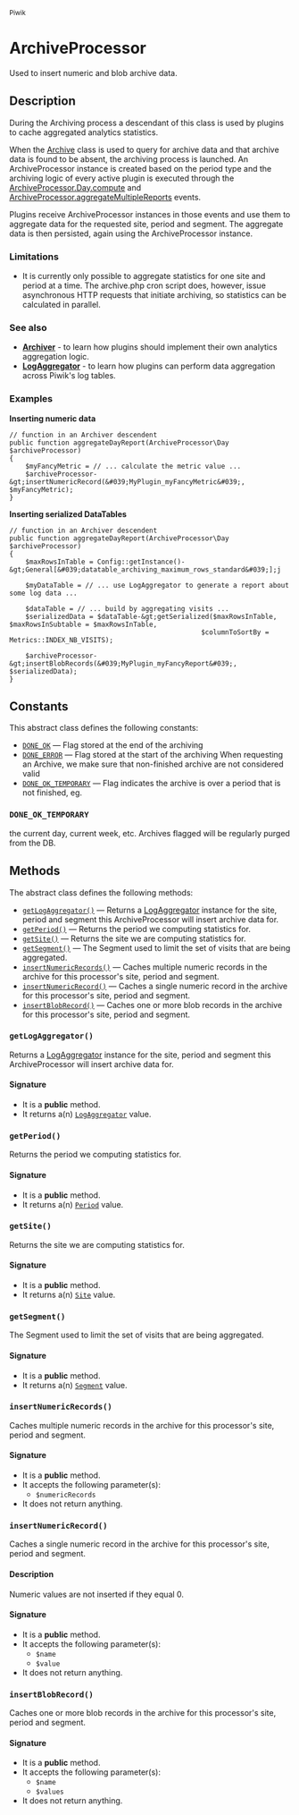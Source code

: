 <small>Piwik</small>

ArchiveProcessor
================

Used to insert numeric and blob archive data.

Description
-----------

During the Archiving process a descendant of this class is used by plugins
to cache aggregated analytics statistics.

When the [Archive](#) class is used to query for archive data and that archive
data is found to be absent, the archiving process is launched. An ArchiveProcessor
instance is created based on the period type and the archiving logic of every
active plugin is executed through the [ArchiveProcessor.Day.compute](#) and
[ArchiveProcessor.aggregateMultipleReports](#) events.

Plugins receive ArchiveProcessor instances in those events and use them to
aggregate data for the requested site, period and segment. The aggregate
data is then persisted, again using the ArchiveProcessor instance.

### Limitations

- It is currently only possible to aggregate statistics for one site and period
at a time. The archive.php cron script does, however, issue asynchronous HTTP
requests that initiate archiving, so statistics can be calculated in parallel.

### See also

- **[Archiver](#)** - to learn how plugins should implement their own analytics
                      aggregation logic.
- **[LogAggregator](#)** - to learn how plugins can perform data aggregation
                           across Piwik&#039;s log tables.

### Examples

**Inserting numeric data**

    // function in an Archiver descendent
    public function aggregateDayReport(ArchiveProcessor\Day $archiveProcessor)
    {
        $myFancyMetric = // ... calculate the metric value ...
        $archiveProcessor-&gt;insertNumericRecord(&#039;MyPlugin_myFancyMetric&#039;, $myFancyMetric);
    }

**Inserting serialized DataTables**

    // function in an Archiver descendent
    public function aggregateDayReport(ArchiveProcessor\Day $archiveProcessor)
    {
        $maxRowsInTable = Config::getInstance()-&gt;General[&#039;datatable_archiving_maximum_rows_standard&#039;];j

        $myDataTable = // ... use LogAggregator to generate a report about some log data ...
    
        $dataTable = // ... build by aggregating visits ...
        $serializedData = $dataTable-&gt;getSerialized($maxRowsInTable, $maxRowsInSubtable = $maxRowsInTable,
                                                    $columnToSortBy = Metrics::INDEX_NB_VISITS);
        
        $archiveProcessor-&gt;insertBlobRecords(&#039;MyPlugin_myFancyReport&#039;, $serializedData);
    }


Constants
---------

This abstract class defines the following constants:

- [`DONE_OK`](#DONE_OK) &mdash; Flag stored at the end of the archiving
- [`DONE_ERROR`](#DONE_ERROR) &mdash; Flag stored at the start of the archiving When requesting an Archive, we make sure that non-finished archive are not considered valid
- [`DONE_OK_TEMPORARY`](#DONE_OK_TEMPORARY) &mdash; Flag indicates the archive is over a period that is not finished, eg.

### `DONE_OK_TEMPORARY` <a name="DONE_OK_TEMPORARY"></a>

the current day, current week, etc.
Archives flagged will be regularly purged from the DB.

Methods
-------

The abstract class defines the following methods:

- [`getLogAggregator()`](#getLogAggregator) &mdash; Returns a [LogAggregator](#) instance for the site, period and segment this ArchiveProcessor will insert archive data for.
- [`getPeriod()`](#getPeriod) &mdash; Returns the period we computing statistics for.
- [`getSite()`](#getSite) &mdash; Returns the site we are computing statistics for.
- [`getSegment()`](#getSegment) &mdash; The Segment used to limit the set of visits that are being aggregated.
- [`insertNumericRecords()`](#insertNumericRecords) &mdash; Caches multiple numeric records in the archive for this processor&#039;s site, period and segment.
- [`insertNumericRecord()`](#insertNumericRecord) &mdash; Caches a single numeric record in the archive for this processor&#039;s site, period and segment.
- [`insertBlobRecord()`](#insertBlobRecord) &mdash; Caches one or more blob records in the archive for this processor&#039;s site, period and segment.

### `getLogAggregator()` <a name="getLogAggregator"></a>

Returns a [LogAggregator](#) instance for the site, period and segment this ArchiveProcessor will insert archive data for.

#### Signature

- It is a **public** method.
- It returns a(n) [`LogAggregator`](../Piwik/DataAccess/LogAggregator.md) value.

### `getPeriod()` <a name="getPeriod"></a>

Returns the period we computing statistics for.

#### Signature

- It is a **public** method.
- It returns a(n) [`Period`](../Piwik/Period.md) value.

### `getSite()` <a name="getSite"></a>

Returns the site we are computing statistics for.

#### Signature

- It is a **public** method.
- It returns a(n) [`Site`](../Piwik/Site.md) value.

### `getSegment()` <a name="getSegment"></a>

The Segment used to limit the set of visits that are being aggregated.

#### Signature

- It is a **public** method.
- It returns a(n) [`Segment`](../Piwik/Segment.md) value.

### `insertNumericRecords()` <a name="insertNumericRecords"></a>

Caches multiple numeric records in the archive for this processor&#039;s site, period and segment.

#### Signature

- It is a **public** method.
- It accepts the following parameter(s):
    - `$numericRecords`
- It does not return anything.

### `insertNumericRecord()` <a name="insertNumericRecord"></a>

Caches a single numeric record in the archive for this processor&#039;s site, period and segment.

#### Description

Numeric values are not inserted if they equal 0.

#### Signature

- It is a **public** method.
- It accepts the following parameter(s):
    - `$name`
    - `$value`
- It does not return anything.

### `insertBlobRecord()` <a name="insertBlobRecord"></a>

Caches one or more blob records in the archive for this processor&#039;s site, period and segment.

#### Signature

- It is a **public** method.
- It accepts the following parameter(s):
    - `$name`
    - `$values`
- It does not return anything.

